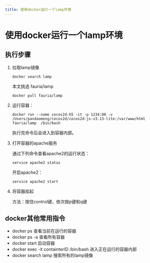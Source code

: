 ```yaml
---
title: 使用docker运行一个lamp环境
---
```


# 使用docker运行一个lamp环境

## 执行步骤

1. 拉取lamp镜像

   ```
   docker search lamp
   ```

   本文挑选 fauria/lamp

   ```
   docker pull fauria/lamp
   ```

2. 运行容器：

   ```
   docker run --name cocos2d-h5 -it -p 1234:80 -v /Users/pandaomeng/cocos2d/cocos2d-js-v3.13-lite:/var/www/html fauria/lamp  /bin/bash
   ```

   执行完命令后会进入到容器内部。

3. 打开容器的apache服务

   通过下列命令查看apache2的运行状态：

   ```
   service apache2 status
   ```

   开启apache2：

   ```
   service apache2 start
   ```

4. 将容器挂起

   方法：按住control键，依次按p键和q键



##  docker其他常用指令

- docker ps 查看当前在运行的容器
- docker ps -a 查看所有容器
- docker start 启动容器
- docker exec -it containterID /bin/bash 进入正在运行的容器内部
- docker search lamp 搜索所有的lamp镜像

